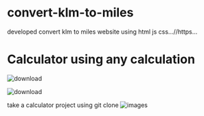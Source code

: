 # convert-klm-to-miles
developed convert klm to miles website using html js css...//https...

<h1>Calculator using any calculation</h1>

![download](https://user-images.githubusercontent.com/114743961/227710829-2ac7e5bf-3b6e-46ad-93d5-9da70904b8e0.png)

![download](https://user-images.githubusercontent.com/114743961/227710953-64088f3d-79e0-4327-82ce-157ac4178cdd.png)

<bold>take a calculator project using git clone</bold>
![images](https://user-images.githubusercontent.com/114743961/227710968-ca20e2f5-9280-4323-b228-33ab465d7d86.jpg)

